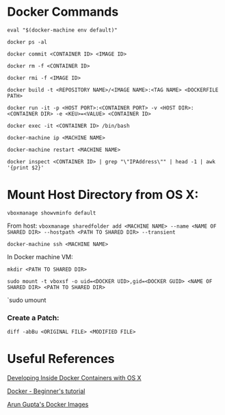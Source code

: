 # Docker Commands

`eval "$(docker-machine env default)"`

`docker ps -al`

`docker commit <CONTAINER ID> <IMAGE ID>`

`docker rm -f <CONTAINER ID>`

`docker rmi -f <IMAGE ID>`

`docker build -t <REPOSITORY NAME>/<IMAGE NAME>:<TAG NAME> <DOCKERFILE PATH>`

`docker run -it -p <HOST PORT>:<CONTAINER PORT> -v <HOST DIR>:<CONTAINER DIR> -e <KEU>=<VALUE> <CONTAINER ID>`

`docker exec -it <CONTAINER ID> /bin/bash`

`docker-machine ip <MACHINE NAME>`

`docker-machine restart <MACHINE NAME>`

`docker inspect <CONTAINER ID> | grep "\"IPAddress\"" | head -1 | awk '{print $2}'`

# Mount Host Directory from OS X:

`vboxmanage showvminfo default`

From host:
`vboxmanage sharedfolder add <MACHINE NAME> --name <NAME OF SHARED DIR> --hostpath <PATH TO SHARED DIR> --transient`

`docker-machine ssh <MACHINE NAME>`

In Docker machine VM:

`mkdir <PATH TO SHARED DIR>`

`sudo mount -t vboxsf -o uid=<DOCKER UID>,gid=<DOCKER GUID> <NAME OF SHARED DIR> <PATH TO SHARED DIR>`

`sudo umount <PATH TO SHARED DIR>

### Create a Patch:

`diff -abBu <ORIGINAL FILE> <MODIFIED FILE>`

# Useful References

[Developing Inside Docker Containers with OS X](pharnisc.github.io/2015/09/16/developing-inside-docker-containers-with-osx.html)

[Docker - Beginner's tutorial](https://blog.talpor.com/2015/01/docker-beginners-tutorial)

[Arun Gupta's Docker Images](https://github.com/arun-gupta/docker-images)


